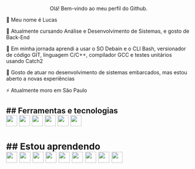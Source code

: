<p align="center"> Olá! Bem-vindo ao meu perfil do Github.
          
<p>👋 Meu nome é Lucas

<p>🔭 Atualmente cursando Análise e Desenvolvimento de Sistemas, e gosto de Back-End 

<p>🌱 Em minha jornada aprendi a usar o SO Debain e o CLI Bash, versionador de código GIT, linguagem C/C++, compilador GCC e testes unitários usando Catch2

<p>🤔 Gosto de atuar no desenvolvimento de sistemas embarcados, mas estou aberto a novas experiências

<p>⚡ Atualmente moro em São Paulo

<h2>## Ferramentas e tecnologias

<div display"flex">          
<img style="width: 30px; height: 30px;" src="https://cdn.jsdelivr.net/gh/devicons/devicon/icons/debian/debian-original.svg" />
<img style="width: 30px; height: 30px;" src="https://cdn.jsdelivr.net/gh/devicons/devicon/icons/bash/bash-original.svg" />
<img style="width: 30px; height: 30px;" src="https://cdn.jsdelivr.net/gh/devicons/devicon/icons/git/git-original.svg" />          
<img style="width: 30px; height: 30px;" src="https://cdn.jsdelivr.net/gh/devicons/devicon/icons/c/c-original.svg" />
<img style="width: 30px; height: 30px;" src="https://cdn.jsdelivr.net/gh/devicons/devicon/icons/cplusplus/cplusplus-original.svg" />
<img style="width: 30px; height: 30px;" src="https://cdn.jsdelivr.net/gh/devicons/devicon/icons/gcc/gcc-original.svg" />
          
<div/>          

<h3>## Estou aprendendo

<div display"flex">           

<img style="width: 30px; height: 30px;" src="https://cdn.jsdelivr.net/gh/devicons/devicon/icons/csharp/csharp-original.svg" />          
<img style="width: 30px; height: 30px;" src="https://cdn.jsdelivr.net/gh/devicons/devicon/icons/dotnetcore/dotnetcore-original.svg" />
<img style="width: 30px; height: 30px;" src="https://cdn.jsdelivr.net/gh/devicons/devicon/icons/javascript/javascript-original.svg" />  
<img style="width: 30px; height: 30px;" src="https://cdn.jsdelivr.net/gh/devicons/devicon/icons/java/java-original.svg" />
<img style="width: 30px; height: 30px;" src="https://cdn.jsdelivr.net/gh/devicons/devicon/icons/python/python-original.svg" />        
<img style="width: 30px; height: 30px;" src="https://cdn.jsdelivr.net/gh/devicons/devicon/icons/kotlin/kotlin-original.svg" />
<img style="width: 30px; height: 30px;" src="https://cdn.jsdelivr.net/gh/devicons/devicon/icons/swift/swift-original.svg" />
<img style="width: 30px; height: 30px;" src="https://cdn.jsdelivr.net/gh/devicons/devicon/icons/docker/docker-original.svg" />
<img style="width: 30px; height: 30px;" src="https://cdn.jsdelivr.net/gh/devicons/devicon/icons/oracle/oracle-original.svg" />
                 
<div/>      
